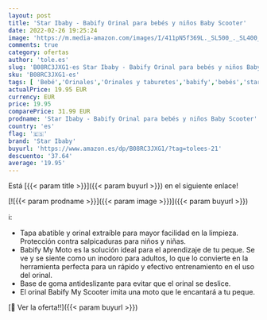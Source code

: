 ```yaml
---
layout: post
title: 'Star Ibaby - Babify Orinal para bebés y niños Baby Scooter'
date: 2022-02-26 19:25:24
image: 'https://m.media-amazon.com/images/I/411pN5f369L._SL500_._SL400_.jpg'
comments: true
category: ofertas
author: 'tole.es'
slug: 'B08RC3JXG1-es Star Ibaby - Babify Orinal para bebés y niños Baby Scooter'
sku: 'B08RC3JXG1-es'
tags: [ 'Bebé','Orinales','Orinales y taburetes','babify','bebés','star ibaby', ]
actualPrice: 19.95 EUR
currency: EUR
price: 19.95
comparePrice: 31.99 EUR
prodname: 'Star Ibaby - Babify Orinal para bebés y niños Baby Scooter'
country: 'es'
flag: '🇪🇸'
brand: 'Star Ibaby'
buyurl: 'https://www.amazon.es/dp/B08RC3JXG1/?tag=tolees-21'
descuento: '37.64'
average: '19.95'
---
```


Está [{{< param title >}}]({{< param buyurl >}}) en el siguiente enlace!

[![{{< param prodname >}}]({{< param image >}})]({{< param buyurl >}})

ℹ️:

- Tapa abatible y orinal extraíble para mayor facilidad en la limpieza. Protección contra salpicaduras para niños y niñas.
- Babify My Moto es la solución ideal para el aprendizaje de tu peque. Se ve y se siente como un inodoro para adultos, lo que lo convierte en la herramienta perfecta para un rápido y efectivo entrenamiento en el uso del orinal.
- Base de goma antideslizante para evitar que el orinal se deslice.
- El orinal Babify My Scooter imita una moto que le encantará a tu peque.

[🛒 Ver la oferta!!]({{< param buyurl >}})
